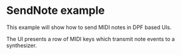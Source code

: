 # SendNote example

This example will show how to send MIDI notes in DPF based UIs.<br/>

The UI presents a row of MIDI keys which transmit note events to a synthesizer.

